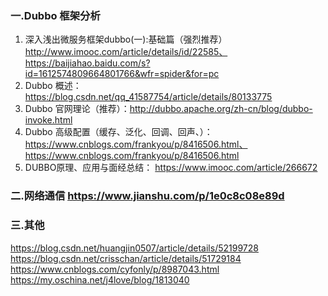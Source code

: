 ### 一.Dubbo 框架分析
1. 深入浅出微服务框架dubbo(一):基础篇（强烈推荐） http://www.imooc.com/article/details/id/22585、https://baijiahao.baidu.com/s?id=1612574809664801766&wfr=spider&for=pc
2. Dubbo 概述：https://blog.csdn.net/qq_41587754/article/details/80133775
3. Dubbo 官网理论（推荐）：http://dubbo.apache.org/zh-cn/blog/dubbo-invoke.html
4. Dubbo 高级配置（缓存、泛化、回调、回声、）：https://www.cnblogs.com/frankyou/p/8416506.html、https://www.cnblogs.com/frankyou/p/8416506.html
5. DUBBO原理、应用与面经总结： https://www.imooc.com/article/266672


### 二.网络通信   https://www.jianshu.com/p/1e0c8c08e89d

### 三.其他 
https://blog.csdn.net/huangjin0507/article/details/52199728
https://blog.csdn.net/crisschan/article/details/51729184
https://www.cnblogs.com/cyfonly/p/8987043.html
https://my.oschina.net/j4love/blog/1813040


